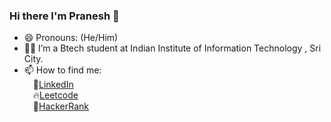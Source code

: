 ### Hi there I'm Pranesh 👋

- 😄 Pronouns: (He/Him)
- 👨‍🎓 I’m a Btech student at Indian Institute of Information Technology , Sri City.
- 📫 How to find me:<br />
      &emsp;📛[LinkedIn](https://www.linkedin.com/in/pranesh-s-13660122a/)<br />
      &emsp;🔥[Leetcode](https://leetcode.com/pranesh172t/)<br />
      &emsp;💨[HackerRank](https://www.hackerrank.com/pranesh172t)<br />

<!--
**Pranesh2002/Pranesh2002** is a ✨ _special_ ✨ repository because its `README.md` (this file) appears on your GitHub profile.

Here are some ideas to get you started:
- 🔭 I’m currently working on ...
- 🌱 I’m currently learning Webdev
- 👯 I’m looking to collaborate on Github
- 🤔 I’m looking for help with ...
- 💬 Ask me about ...

- ⚡ Fun fact: ...
-->

